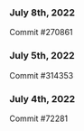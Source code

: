 ### July 8th, 2022

Commit #270861

### July 5th, 2022

Commit #314353


### July 4th, 2022

Commit #72281

